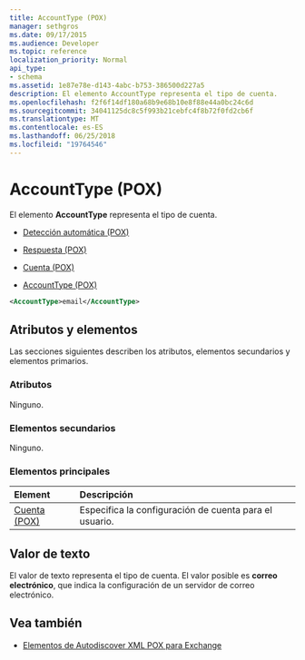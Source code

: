 ```yaml
---
title: AccountType (POX)
manager: sethgros
ms.date: 09/17/2015
ms.audience: Developer
ms.topic: reference
localization_priority: Normal
api_type:
- schema
ms.assetid: 1e87e78e-d143-4abc-b753-386500d227a5
description: El elemento AccountType representa el tipo de cuenta.
ms.openlocfilehash: f2f6f14df180a68b9e68b10e8f88e44a0bc24c6d
ms.sourcegitcommit: 34041125dc8c5f993b21cebfc4f8b72f0fd2cb6f
ms.translationtype: MT
ms.contentlocale: es-ES
ms.lasthandoff: 06/25/2018
ms.locfileid: "19764546"
---
```

# <a name="accounttype-pox"></a>AccountType (POX)

El elemento **AccountType** representa el tipo de cuenta. 
  
- [Detección automática (POX)](autodiscover-pox.md)
  
- [Respuesta (POX)](response-pox.md)
  
- [Cuenta (POX)](account-pox.md)
  
- [AccountType (POX)](accounttype-pox.md)
  
```xml
<AccountType>email</AccountType>
```

## <a name="attributes-and-elements"></a>Atributos y elementos

Las secciones siguientes describen los atributos, elementos secundarios y elementos primarios.
  
### <a name="attributes"></a>Atributos

Ninguno.
  
### <a name="child-elements"></a>Elementos secundarios

Ninguno.
  
### <a name="parent-elements"></a>Elementos principales

|**Element**|**Descripción**|
|:-----|:-----|
|[Cuenta (POX)](account-pox.md) <br/> |Especifica la configuración de cuenta para el usuario.  <br/> |
   
## <a name="text-value"></a>Valor de texto

El valor de texto representa el tipo de cuenta. El valor posible es **correo electrónico**, que indica la configuración de un servidor de correo electrónico. 
  
## <a name="see-also"></a>Vea también

- [Elementos de Autodiscover XML POX para Exchange](pox-autodiscover-xml-elements-for-exchange.md)

